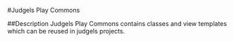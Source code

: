 #Judgels Play Commons 

##Description
Judgels Play Commons contains classes and view templates which can be reused in judgels projects.

